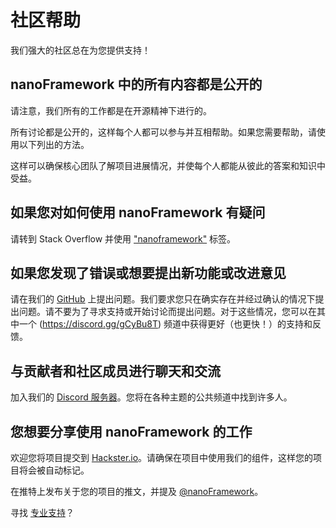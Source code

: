 # 社区帮助

我们强大的社区总在为您提供支持！

## **nanoFramework** 中的所有内容都是公开的

请注意，我们所有的工作都是在开源精神下进行的。

所有讨论都是公开的，这样每个人都可以参与并互相帮助。如果您需要帮助，请使用以下列出的方法。

这样可以确保核心团队了解项目进展情况，并使每个人都能从彼此的答案和知识中受益。

## 如果您对如何使用 **nanoFramework** 有疑问

请转到 Stack Overflow 并使用 ["nanoframework"](https://stackoverflow.com/tags/nanoframework) 标签。

## 如果您发现了错误或想要提出新功能或改进意见

请在我们的 [GitHub](https://github.com/nanoframework/Home/issues) 上提出问题。我们要求您只在确实存在并经过确认的情况下提出问题。请不要为了寻求支持或开始讨论而提出问题。对于这些情况，您可以在其中一个 (<https://discord.gg/gCyBu8T>) 频道中获得更好（也更快！）的支持和反馈。

## 与贡献者和社区成员进行聊天和交流

加入我们的 [Discord 服务器](https://discord.gg/gCyBu8T)。您将在各种主题的公共频道中找到许多人。

## 您想要分享使用 **nanoFramework** 的工作

欢迎您将项目提交到 [Hackster.io](https://www.hackster.io/nanoframework)。请确保在项目中使用我们的组件，这样您的项目将会被自动标记。

在推特上发布关于您的项目的推文，并提及 [@nanoFramework](https://twitter.com/nanoframework)。

寻找 [专业支持](professional-support.md)？